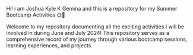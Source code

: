 Hi! i am Joshua Kyle K Gemina and this is a repository for my Summer Bootcamp Activities 🌞🚀


Welcome to my repository documenting all the exciting activities I will be involved in during June and July 2024! This repository serves as a comprehensive record of my journey through various bootcamp sessions, learning experiences, and projects.
